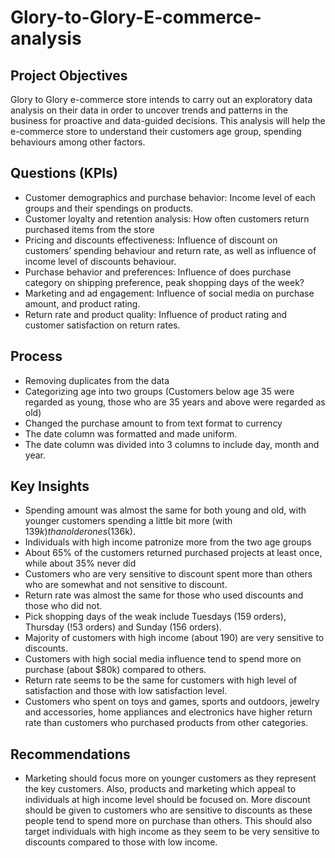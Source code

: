 # Glory-to-Glory-E-commerce-analysis
## Project Objectives
Glory to Glory e-commerce store intends to carry out an exploratory data analysis on their data in order to uncover trends and patterns in the business for proactive and data-guided decisions. This analysis will help the e-commerce store to understand their customers age group, spending behaviours among other factors.
## Questions (KPIs)
- Customer demographics and purchase behavior: Income level of each groups and their spendings on products.
- Customer loyalty and retention analysis: How often customers return purchased items from the store
- Pricing and discounts effectiveness: Influence of discount on customers’ spending behaviour and return rate, as well as influence of income level of discounts behaviour.
- Purchase behavior and preferences: Influence of does purchase category on shipping preference, peak shopping days of the week?
- Marketing and ad engagement: Influence of social media on purchase amount, and product rating.
- Return rate and product quality: Influence of product rating and customer satisfaction on return rates.
## Process 
- Removing duplicates from the data
- Categorizing age into two groups (Customers below age 35 were regarded as young, those who are 35 years and above were regarded as old)
- Changed the purchase amount to from text format to currency
- The date column was formatted and made uniform.
- The date column was divided into 3 columns to include day, month and year.
## Key Insights
- Spending amount was almost the same for both young and old, with younger customers spending a little bit more (with $139k) than older ones ($136k).
- Individuals with high income patronize more from the two age groups
- About 65% of the customers returned purchased projects at least once, while about 35% never did
- Customers who are very sensitive to discount spent more than others who are somewhat and not sensitive to discount.
- Return rate was almost the same for those who used discounts and those who did not.
- Pick shopping days of the weak include Tuesdays (159 orders), Thursday (!53 orders) and Sunday (156 orders).
- Majority of customers with high income (about 190) are very sensitive to discounts.
- Customers with high social media influence tend to spend more on purchase (about $80k) compared to others.
- Return rate seems to be the same for customers with high level of satisfaction and those with low satisfaction level.
- Customers who spent on toys and games, sports and outdoors, jewelry and accessories, home appliances and electronics have higher return rate than customers who purchased products from other categories.
## Recommendations
- Marketing should focus more on younger customers as they represent the key customers. Also, products and marketing which appeal to individuals at high income level should be focused on. More discount should be given to customers who are sensitive to discounts as these people tend to spend more on purchase than others. This should also target individuals with high income as they seem to be very sensitive to discounts compared to those with low income.

